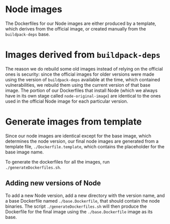 # Node images

The Dockerfiles for our Node images are either produced by a template, which derives from the official image, or
created manually from the `buildpack-deps` base.

# Images derived from `buildpack-deps`

The reason we do rebuild some old images instead of relying on the official ones is security: since
the official images for older versions were made using the version of `buildpack-deps` available at the time, which
contained vulnerabilities, we rebuild them using the current version of that base image. The portion of our
Dockerfiles that install Node (which we always have in its own stage called `node-original-image`) are identical to the
ones used in the official Node image for each particular version.

# Generate images from template

Since our node images are identical except for the base image, which determines the node version,
our final node images are generated from a template file, `./Dockerfile.template`, which contains the placeholder
for the base image name. 

To generate the dockerfiles for all the images, run `./generateDockerfiles.sh`.

## Adding new versions of Node

To add a new Node version, add a new directory with the version name, and a base Dockerfile named `./base.Dockerfile`, that should contain the node binaries. The script `./generateDockerfiles.sh` will then produce the Dockerfile for the final image using the `./base.Dockerfile` image as its base.